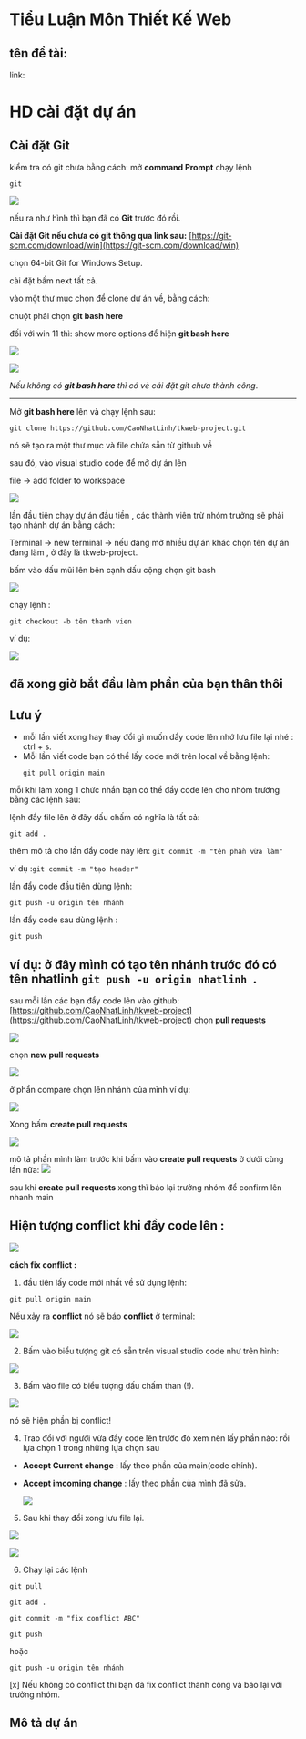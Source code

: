 # Tiểu Luận Môn Thiết Kế Web

## tên đề tài:

link:

# HD cài đặt dự án
## Cài đặt Git
kiểm tra có git chưa bằng cách: 
mở **command Prompt** chạy lệnh
```
git
```
![](./readme-img/img18.png)

nếu ra như hình thì bạn đã có **Git** trước đó rồi.

****Cài đặt Git nếu chưa có git thông qua link sau:****
[https://git-scm.com/download/win](https://git-scm.com/download/win)

chọn 64-bit Git for Windows Setup.

cài đặt bấm next tất cả.

vào một thư mục chọn để clone dự án về, bằng cách:

chuột phải chọn **git bash here**

đối với win 11 thì:
show more options để hiện **git bash here**

![](./readme-img/img1.png)

![](./readme-img/img2.png)

_Nếu không có **git bash here** thì có vẻ cái đặt git chưa thành công_.

---

Mở **git bash here** lên và chạy lệnh sau:

```
git clone https://github.com/CaoNhatLinh/tkweb-project.git
```

nó sẽ tạo ra một thư mục và file chứa sẵn từ github về

sau đó, vào visual studio code để mở dự án lên

file -> add folder to workspace

![](./readme-img/img3.png)

lần đầu tiên chạy dự án đầu tiền , các thành viên trừ nhóm trưởng sẽ phải tạo nhánh dự án bằng cách:

Terminal -> new terminal -> nếu đang mở nhiều dự án khác chọn tên dự án đang làm , ở đây là tkweb-project.

bấm vào dấu mũi lên bên cạnh dấu cộng chọn git bash

![](./readme-img/img5.png)

chạy lệnh :

```
git checkout -b tên thanh vien
```

ví dụ:

![](./readme-img/img4.png)

## đã xong giờ bắt đầu làm phần của bạn thân thôi

## Lưu ý

- mỗi lần viết xong hay thay đổi gì muốn dẩy code lên nhớ lưu file lại nhé : ctrl + s.
- Mỗi lần viết code bạn có thể lấy code mới trên local về bằng lệnh:
  ```
  git pull origin main
  ```

mỗi khi làm xong 1 chức nhắn bạn có thể đẩy code lên cho nhóm trưởng bằng các lệnh sau:

lệnh đẩy file lên ở đây dấu chấm có nghĩa là tất cả:
```
git add .
```

thêm mô tả cho lần đẩy code này lên:
`git commit -m "tên phần vừa làm" `

ví dụ :`git commit -m "tạo header"`

lần đẩy code đầu tiên dùng lệnh:
```
git push -u origin tên nhánh 
```
lần đẩy code sau dùng lệnh :
```
git push
```

## ví dụ: ở đây mình có tạo tên nhánh trước đó có tên nhatlinh `git push -u origin nhatlinh `.

sau mỗi lần các bạn đẩy code lên vào github: [https://github.com/CaoNhatLinh/tkweb-project](https://github.com/CaoNhatLinh/tkweb-project)
chọn **pull requests**

![](./readme-img/img5.png)

chọn **new pull requests**

![](./readme-img/img6.png)

ở phần compare chọn lên nhánh của mình
ví dụ:

![](./readme-img/img7.png)

Xong bấm **create pull requests**

![](./readme-img/img8.png)

mô tả phần mình làm trước khi bấm vào **create pull requests** ở dưới cùng lần nữa:
![](./readme-img/img9.png)

sau khi **create pull requests** xong thì báo lại trưởng nhóm để confirm lên nhanh main

## Hiện tượng conflict khi đẩy code lên :

![](./readme-img/img10.png)

**cách fix conflict :**

1. đầu tiên lấy code mới nhất về sử dụng lệnh:
```
git pull origin main
```

Nếu  xảy ra **conflict** nó sẽ báo **conflict** ở terminal:

![](./readme-img/img11.png)

2. Bấm vào biểu tượng git có sẵn trên visual studio code như trên hình:

![](./readme-img/img12.png)

3. Bấm vào file có biểu tượng dấu chấm than (!).

![](./readme-img/img13.png)

nó sẽ hiện phần bị conflict!

4. Trao đổi với người vừa đẩy code lên trước đó xem nên lấy phần nào:
  rồi lựa chọn 1 trong những lựa chọn sau
- **Accept Current change** : lấy theo phần của main(code chính).
- **Accept imcoming change** : lấy theo phần của mình đã sửa.

  ![](./readme-img/img14.png)

5. Sau khi thay đổi xong lưu file lại.

![](./readme-img/img16.png)

![](./readme-img/img17.png)

6. Chạy lại các lệnh
```
git pull 
```
```
git add .
```
```
git commit -m "fix conflict ABC" 
```
```
git push
``` 
hoặc 
```
git push -u origin tên nhánh
```
[x] Nếu không có conflict thì bạn đã fix conflict thành công và báo lại với trưởng nhóm.

## Mô tả dự án
